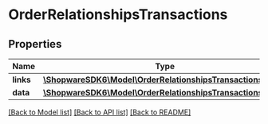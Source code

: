 # OrderRelationshipsTransactions

## Properties
Name | Type | Description | Notes
------------ | ------------- | ------------- | -------------
**links** | [**\ShopwareSDK6\Model\OrderRelationshipsTransactionsLinks**](OrderRelationshipsTransactionsLinks.md) |  | [optional] 
**data** | [**\ShopwareSDK6\Model\OrderRelationshipsTransactionsData[]**](OrderRelationshipsTransactionsData.md) |  | [optional] 

[[Back to Model list]](../../README.md#documentation-for-models) [[Back to API list]](../../README.md#documentation-for-api-endpoints) [[Back to README]](../../README.md)

